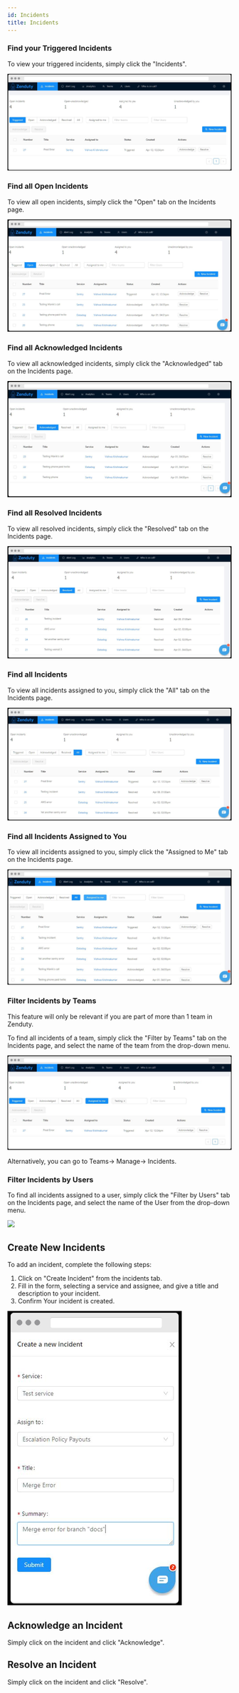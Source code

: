 ```yaml
---
id: Incidents
title: Incidents
---
```

### Find your Triggered Incidents
To view your triggered incidents, simply click the "Incidents".

![](/img/incidents_1.png)

### Find all Open Incidents
To view all open incidents, simply click the "Open" tab on the Incidents page.

![](/img/incidents_2.png)

### Find all Acknowledged Incidents
To view all acknowledged incidents, simply click the "Acknowledged" tab on the Incidents page.

![](/img/incidents_3.png)

### Find all Resolved Incidents
To view all resolved incidents, simply click the "Resolved" tab on the Incidents page.

![](/img/incidents_4.png)

### Find all Incidents
To view all incidents assigned to you, simply click the "All" tab on the Incidents page.

![](/img/incidents_5.png)

### Find all Incidents Assigned to You
To view all incidents assigned to you, simply click the "Assigned to Me" tab on the Incidents page.

![](/img/incidents_6.png)

### Filter Incidents by Teams
This feature will only be relevant if you are part of more than 1 team in Zenduty.

To find all incidents of a team, simply click the "Filter by Teams" tab on the Incidents page, and select the name of the team from the drop-down menu.

![](/img/incidents_7.png)

Alternatively, you can go to Teams-> Manage-> Incidents.

### Filter Incidents by Users
To find all incidents assigned to a user, simply click the "Filter by Users" tab on the Incidents page, and select the name of the User from the drop-down menu.

![](/img/incidents_8.png)

## Create New Incidents
To add an incident, complete the following steps:
1. Click on "Create Incident" from the incidents tab.
2. Fill in the form, selecting a service and assignee, and give a title and description to your incident.
3. Confirm
Your incident is created.

![](/img/incidents_9.png)

## Acknowledge an Incident
Simply click on the incident and click "Acknowledge".

## Resolve an Incident
Simply click on the incident and click "Resolve".